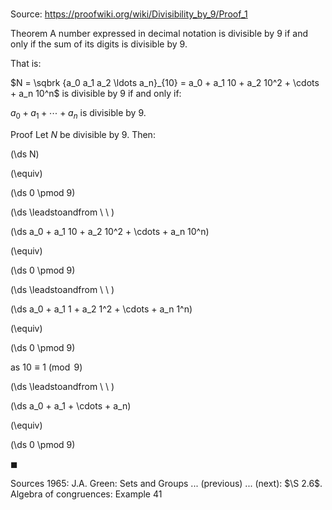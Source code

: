 # 

Source: https://proofwiki.org/wiki/Divisibility_by_9/Proof_1

Theorem
A number expressed in decimal notation is divisible by $9$ if and only if the sum of its digits is divisible by $9$.

That is:

$N = \sqbrk {a_0 a_1 a_2 \ldots a_n}_{10} = a_0 + a_1 10 + a_2 10^2 + \cdots + a_n 10^n$ is divisible by $9$
if and only if:

$a_0 + a_1 + \cdots + a_n$ is divisible by $9$.


Proof
Let $N$ be divisible by $9$.
Then:














\(\ds N\)

\(\equiv\)







\(\ds 0 \pmod 9\)














\(\ds \leadstoandfrom \ \ \)





\(\ds a_0 + a_1 10 + a_2 10^2 + \cdots + a_n 10^n\)

\(\equiv\)







\(\ds 0 \pmod 9\)














\(\ds \leadstoandfrom \ \ \)





\(\ds a_0 + a_1 1 + a_2 1^2 + \cdots + a_n 1^n\)

\(\equiv\)







\(\ds 0 \pmod 9\)





as $10 \equiv 1 \pmod 9$








\(\ds \leadstoandfrom \ \ \)





\(\ds a_0 + a_1 + \cdots + a_n\)

\(\equiv\)







\(\ds 0 \pmod 9\)









$\blacksquare$


Sources
1965: J.A. Green: Sets and Groups ... (previous) ... (next): $\S 2.6$. Algebra of congruences: Example $41$




